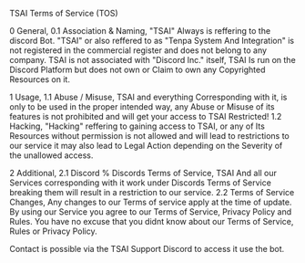 TSAI Terms of Service (TOS)

0 General,
0.1 Association & Naming,
"TSAI" Always is reffering to the discord Bot.
"TSAI" or also reffered to as "Tenpa System And Integration" is not registered in the commercial register and does not belong to any company.
TSAI is not associated with "Discord Inc." itself, TSAI Is run on the Discord Platform but does not own or Claim to own any Copyrighted Resources on it.

1 Usage,
1.1 Abuse / Misuse,
TSAI and everything Corresponding with it, is only to be used in the proper intended way,
any Abuse or Misuse of its features is not prohibited and will get your access to TSAI Restricted!
1.2 Hacking,
"Hacking" reffering to gaining access to TSAI, or any of Its Resources without permission is not allowed and will lead to restrictions to our service
it may also lead to Legal Action depending on the Severity of the unallowed access.

2 Additional,
2.1 Discord % Discords Terms of Service,
TSAI And all our Services corresponding with it work under Discords Terms of Service breaking them will result in a restriction to our service.
2.2 Terms of Service Changes,
Any changes to our Terms of service apply at the time of update.
By using our Service you agree to our Terms of Service, Privacy Policy and Rules.
You have no excuse that you didnt know about our Terms of Service, Rules or Privacy Policy.

Contact is possible via the TSAI Support Discord to access it use the bot.
